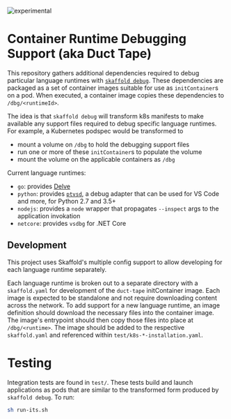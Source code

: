 ![experimental](https://img.shields.io/badge/stability-experimental-orange.svg)

# Container Runtime Debugging Support (aka Duct Tape)

This repository gathers additional dependencies required to debug
particular language runtimes with [`skaffold debug`](https://skaffold.dev/docs/how-tos/debug/). 
These dependencies are packaged as a set of container images suitable
for use as `initContainer`s on a pod.  When executed, a container image
copies these dependencies to `/dbg/<runtimeId>`.

The idea is that `skaffold debug` will transform k8s manifests to
make available any support files required to debug specific language
runtimes.  For example, a Kubernetes podspec would be transformed to

  - mount a volume on `/dbg` to hold the debugging support files
  - run one or more of these `initContainer`s to populate the volume
  - mount the volume on the applicable containers as `/dbg`

Current language runtimes:
  * `go`: provides [Delve](https://github.com/go-delve/delve)
  * `python`: provides [`ptvsd`](https://github.com/Microsoft/ptvsd),
    a debug adapter that can be used for VS Code and more, for
    Python 2.7 and 3.5+
  * `nodejs`: provides a `node` wrapper that propagates `--inspect`
    args to the application invokation
  * `netcore`: provides `vsdbg` for .NET Core

## Development

This project uses Skaffold's multiple config support to allow
developing for each language runtime separately.

Each language runtime is broken out to a separate directory
with a `skaffold.yaml` for development of the `duct-tape` initContainer
image.  Each image is expected to be standalone and not require
downloading content across the network.  To add support for a new
language runtime, an image definition should download the necessary
files into the container image.  The image's entrypoint should then
copy those files into place at `/dbg/<runtime>`.  The image should
be added to the respective `skaffold.yaml` and referenced within
`test/k8s-*-installation.yaml`.

# Testing

Integration tests are found in `test/`.  These tests build and
launch applications as pods that are similar to the transformed
form produced by `skaffold debug`.  To run:

```sh
sh run-its.sh
```
